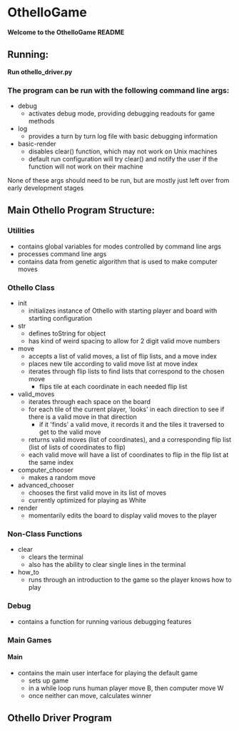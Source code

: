 # OthelloGame
 
**Welcome to the OthelloGame README**

## Running:

**Run othello_driver.py**

### The program can be run with the following command line args:

* debug
    * activates debug mode, providing debugging readouts for game methods
* log
    * provides a turn by turn log file with basic debugging information
* basic-render
    * disables clear() function, which may not work on Unix machines
    * default run configuration will try clear() and notify the user if the function will not work on their machine

None of these args should need to be run, but are mostly just left over from early development stages

## Main Othello Program Structure:

### Utilities
* contains global variables for modes controlled by command line args
* processes command line args
* contains data from genetic algorithm that is used to make computer moves

### Othello Class
* init 
    * initializes instance of Othello with starting player and board with starting configuration
* str 
    * defines toString for object
    * has kind of weird spacing to allow for 2 digit valid move numbers
* move
    * accepts a list of valid moves, a list of flip lists, and a move index
    * places new tile according to valid move list at move index
    * iterates through flip lists to find lists that correspond to the chosen move 
        * flips tile at each coordinate in each needed flip list
* valid_moves
    * iterates through each space on the board
    * for each tile of the current player, 'looks' in each direction to see if there is a valid move in that direction
        * if it 'finds' a valid move, it records it and the tiles it traversed to get to the valid move
    * returns valid moves (list of coordinates), and a corresponding flip list (list of lists of coordinates to flip)
    * each valid move will have a list of coordinates to flip in the flip list at the same index
* computer_chooser
    * makes a random move
* advanced_chooser
    * chooses the first valid move in its list of moves
    * currently optimized for playing as White
* render
    * momentarily edits the board to display valid moves to the player
    
### Non-Class Functions
* clear
    * clears the terminal
    * also has the ability to clear single lines in the terminal
* how_to
    * runs through an introduction to the game so the player knows how to play

### Debug
* contains a function for running various debugging features

### Main Games

#### Main

* contains the main user interface for playing the default game
    * sets up game
    * in a while loop runs human player move B, then computer move W
    * once neither can move, calculates winner

## Othello Driver Program


